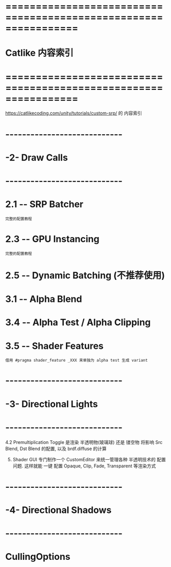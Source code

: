 # ================================================================ #
#            Catlike 内容索引
# ================================================================ #

https://catlikecoding.com/unity/tutorials/custom-srp/
的 内容索引


# ---------------------------- #
# -2- Draw Calls
# ---------------------------- #

# 2.1 -- SRP Batcher
    完整的配置教程

# 2.3 -- GPU Instancing
    完整的配置教程

# 2.5 -- Dynamic Batching (不推荐使用)


# 3.1 -- Alpha Blend

# 3.4 -- Alpha Test / Alpha Clipping

# 3.5 -- Shader Features
    借用 #pragma shader_feature _XXX 来单独为 alpha test 生成 variant




# ---------------------------- #
# -3- Directional Lights
# ---------------------------- #


4.2 Premultiplication Toggle
    是渲染 半透明物(玻璃球) 还是 镂空物
    将影响 Src Blend, Dst Blend 的配置, 以及 brdf.diffuse 的计算


5. Shader GUI
    专门制作一个 CustomEditor 来统一管理各种 半透明技术的 配置问题.
    这样就能 一键 配置 Opaque, Clip, Fade, Transparent 等渲染方式




# ---------------------------- #
# -4- Directional Shadows
# ---------------------------- #

# CullingOptions
























